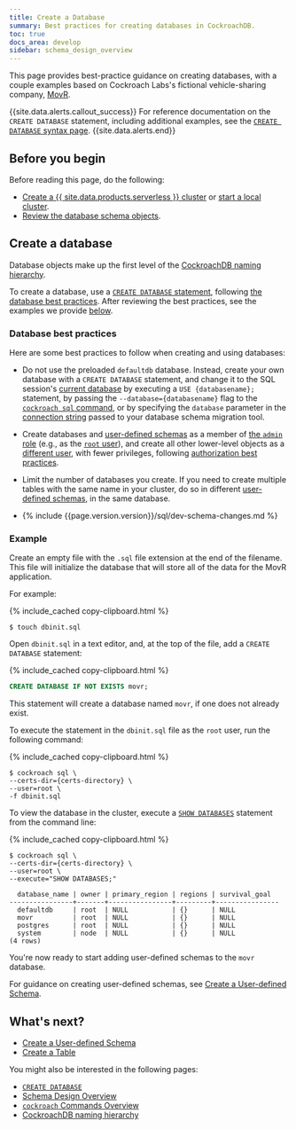 ```yaml
---
title: Create a Database
summary: Best practices for creating databases in CockroachDB.
toc: true
docs_area: develop
sidebar: schema_design_overview
---
```


This page provides best-practice guidance on creating databases, with a couple examples based on Cockroach Labs's fictional vehicle-sharing company, [MovR](movr.html).

{{site.data.alerts.callout_success}}
For reference documentation on the `CREATE DATABASE` statement, including additional examples, see the [`CREATE DATABASE` syntax page](create-database.html).
{{site.data.alerts.end}}

## Before you begin

Before reading this page, do the following:

- [Create a {{ site.data.products.serverless }} cluster](../cockroachcloud/quickstart.html) or [start a local cluster](../cockroachcloud/quickstart.html?filters=local).
- [Review the database schema objects](schema-design-overview.html).

## Create a database

Database objects make up the first level of the [CockroachDB naming hierarchy](sql-name-resolution.html#naming-hierarchy).

To create a database, use a [`CREATE DATABASE` statement](create-database.html), following [the database best practices](#database-best-practices). After reviewing the best practices, see the examples we provide [below](#example).

### Database best practices

Here are some best practices to follow when creating and using databases:

- Do not use the preloaded `defaultdb` database. Instead, create your own database with a `CREATE DATABASE` statement, and change it to the SQL session's [current database](sql-name-resolution.html#current-database) by executing a `USE {databasename};` statement, by passing the `--database={databasename}` flag to the [`cockroach sql` command](cockroach-sql.html#general), or by specifying the `database` parameter in the [connection string](connection-parameters.html#connect-using-a-url) passed to your database schema migration tool.

- Create databases and [user-defined schemas](schema-design-schema.html) as a member of [the `admin` role](security-reference/authorization.html#admin-role) (e.g., as the [`root` user](security-reference/authorization.html#root-user)), and create all other lower-level objects as a [different user](schema-design-overview.html#control-access-to-objects), with fewer privileges, following [authorization best practices](security-reference/authorization.html#authorization-best-practices).

- Limit the number of databases you create. If you need to create multiple tables with the same name in your cluster, do so in different [user-defined schemas](schema-design-schema.html), in the same database.

- {% include {{page.version.version}}/sql/dev-schema-changes.md %}

### Example

Create an empty file with the `.sql` file extension at the end of the filename. This file will initialize the database that will store all of the data for the MovR application.

For example:

{% include_cached copy-clipboard.html %}
~~~ shell
$ touch dbinit.sql
~~~

Open `dbinit.sql` in a text editor, and, at the top of the file, add a `CREATE DATABASE` statement:

{% include_cached copy-clipboard.html %}
~~~ sql
CREATE DATABASE IF NOT EXISTS movr;
~~~

This statement will create a database named `movr`, if one does not already exist.

To execute the statement in the `dbinit.sql` file as the `root` user, run the following command:

{% include_cached copy-clipboard.html %}
~~~ shell
$ cockroach sql \
--certs-dir={certs-directory} \
--user=root \
-f dbinit.sql
~~~

To view the database in the cluster, execute a [`SHOW DATABASES`](show-databases.html) statement from the command line:

{% include_cached copy-clipboard.html %}
~~~ shell
$ cockroach sql \
--certs-dir={certs-directory} \
--user=root \
--execute="SHOW DATABASES;"
~~~

~~~
  database_name | owner | primary_region | regions | survival_goal
----------------+-------+----------------+---------+----------------
  defaultdb     | root  | NULL           | {}      | NULL
  movr          | root  | NULL           | {}      | NULL
  postgres      | root  | NULL           | {}      | NULL
  system        | node  | NULL           | {}      | NULL
(4 rows)
~~~

You're now ready to start adding user-defined schemas to the `movr` database.

For guidance on creating user-defined schemas, see [Create a User-defined Schema](schema-design-schema.html).

## What's next?

- [Create a User-defined Schema](schema-design-schema.html)
- [Create a Table](schema-design-table.html)

You might also be interested in the following pages:

- [`CREATE DATABASE`](create-database.html)
- [Schema Design Overview](schema-design-overview.html)
- [`cockroach` Commands Overview](cockroach-commands.html)
- [CockroachDB naming hierarchy](sql-name-resolution.html#naming-hierarchy)
